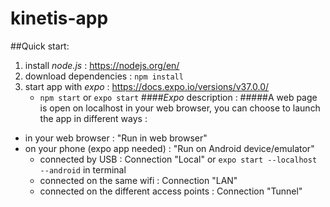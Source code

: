 # kinetis-app

##Quick start:
1. install *node.js* : https://nodejs.org/en/
2. download dependencies : `npm install` 
3. start app with *expo* : https://docs.expo.io/versions/v37.0.0/
    * `npm start` or `expo start`
####*Expo* description :
#####A web page is open on localhost in your web browser, you can choose to launch the app in different ways :
* in your web browser : "Run in web browser"
* on your phone (expo app needed) : "Run on Android device/emulator"
  * connected by USB : Connection "Local" or `expo start --localhost --android` in terminal
  * connected on the same wifi : Connection "LAN"
  * connected on the different access points : Connection "Tunnel"